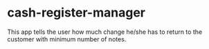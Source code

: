 # cash-register-manager
 This app tells the user how much change he/she has to return to the customer with minimum number of notes.
